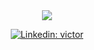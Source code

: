 <div align="center">
  <img src="https://github-readme-stats.vercel.app/api/top-langs/?username=baggiovictor&&theme=transparent"/>
    <br/>
</div>
<div align="center">

[![Linkedin: victor](https://img.shields.io/badge/-Linkedin-blue?style=flat-square&logo=Linkedin&logoColor=white&link=https://www.linkedin.com/in/victorbaggio/)](https://www.linkedin.com/in/victorbaggio/)
</div>

